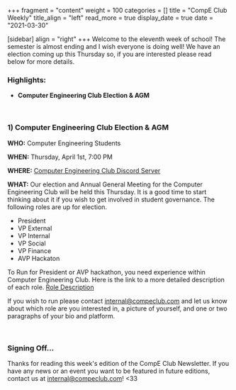 +++
fragment = "content"
weight = 100
categories = []
title = "CompE Club Weekly"
title_align = "left"
read_more = true
display_date = true
date = "2021-03-30"

[sidebar]
align = "right"
+++
Welcome to the eleventh week of school! The semester is almost ending and I wish everyone is doing well! We have an election coming up this Thursday so, if you are interested please read below for more details.
<br/>

### Highlights:
* **Computer Engineering Club Election & AGM**
<br/>

### 1)  Computer Engineering Club Election & AGM

**WHO:** Computer Engineering Students

**WHEN:** Thursday, April 1st, 7:00 PM

**WHERE:** [Computer Engineering Club Discord Server](https://discord.gg/AgPyeuhyCp)

**WHAT:** Our election and Annual General Meeting for the Computer Engineering Club will be held this Thursday. It is a good time to start thinking about it if you wish to get involved in student governance. The following roles are up for election.
- President
- VP External
- VP Internal
- VP Social
- VP Finance
- AVP Hackaton

To Run for President or AVP hackathon, you need experience within Computer Engineering Club. Here is the link to a more detailed description of each role. [Role Description](https://docs.google.com/presentation/d/1qsHOBKf1bvF-hZNxQIXHwJcOeeFZojBWfUZZ5LCeo7Q/edit?usp=sharing)

If you wish to run please contact [internal@compeclub.com](mailto:internal@compeclub.com) and let us know about which role are you interested in, a picture of yourself, and one or two paragraphs of your bio and platform.

<br/>

### Signing Off...
Thanks for reading this week's edition of the CompE Club Newsletter.  If you have any news or an event you want to be featured in future editions, contact us at [internal@compeclub.com](mailto:internal@compeclub.com)! <33


